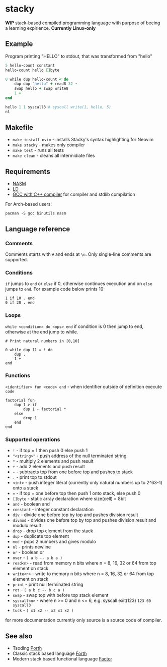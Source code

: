 # stacky

**WIP** stack-based compiled programming language with purpose of beeing a learning expirience. **Currently Linux-only**

## Example
Program printing "HELLO" to stdout, that was transformed from "hello"

```ruby
5 hello-count constant
hello-count hello []byte

0 while dup hello-count < do
	dup dup "hello" + read8 32 -
	swap hello + swap write8
	1 +
end

hello 1 1 syscall3 # syscall write(1, hello, 5)
nl
```

## Makefile
- `make install-nvim` - installs Stacky's syntax highlighting for Neovim
- `make stacky` - makes only compiler
- `make test` - runs all tests
- `make clean` - cleans all intermidiate files

## Requirements
- [NASM](https://nasm.us/)
- [LD](https://linux.die.net/man/1/ld)
- [GCC with C++ compiler](https://gcc.gnu.org/) for compiler and stdlib compilation

For Arch-based users:
```shell
pacman -S gcc binutils nasm
```

## Language reference

###  Comments
Comments starts with `#` and ends at `\n`. Only single-line comments are supported.

### Conditions

`if` jumps to `end` or `else` if 0, otherwise continues execution and on `else` jumps to `end`. For example code below prints 10:

```
1 if 10 . end
0 if 20 . end
```

### Loops

`while <condition> do <ops> end` if condition is 0 then jump to end, otherwise at the end jump to while.

```
# Print natural numbers in [0,10]

0 while dup 11 = ! do
	dup .
	1 +
end
```

### Functions

`<identifier> fun <code> end` - when identifier outside of definition execute `code`

```
factorial fun
	dup 1 > if
		dup 1 - factorial *
	else
		drop 1
	end
end
```

### Supported operations

- `!` - if top = 1 then push 0 else push 1
- `"<string>"` - push address of the null terminated string
- `*` - multiply 2 elements and push result
- `+` - add 2 elements and push result
- `-` - subtracts top from one before top and pushes to stack
- `.` - print top to stdout
- `<int>` - push integer literal (currently only natural numbers up to 2^63-1) onto a stack
- `=` - if top = one before top then push 1 onto stack, else push 0
- `[]byte` - static array declaration where size(cell) = 8bit
- `and` - boolean and
- `constant` - integer constant declaration
- `div` - divide one before top by top and pushes division result
- `divmod` - divides one before top by top and pushes division result and modulo result
- `drop` - drop top element from the stack
- `dup` - duplicate top element
- `mod` - pops 2 numbers and gives modulo
- `nl` - prints newline
- `or` - boolean or
- `over` - `( a b -- a b a )`
- `read<n>` - read from memory n bits where n = 8, 16, 32 or 64 from top element on stack
- `write<n>` - write to memory n bits where n = 8, 16, 32 or 64 from top element on stack
- `print` - print null terminated string
- `rot` - `( a b c -- b c a )`
- `swap` - swap top with before top stack element
- `syscall<n>` - where n >= 0 and n <= 6, e.g. syscall exit(123) `123 60 syscall3`
- `tuck` - `( x1 x2 -- x2 x1 x2 )`

for more documentation currently only source is a source code of compiler.

## See also

- Tsoding [Porth](https://github.com/tsoding/porth)
- Classic stack based language [Forth](https://en.wikipedia.org/wiki/Forth_(programming_language))
- Modern stack based functional language [Factor](https://en.wikipedia.org/wiki/Factor_(programming_language))
